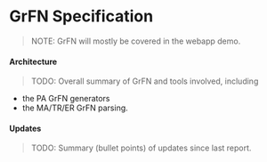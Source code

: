 # GrFN Specification

> NOTE: GrFN will mostly be covered in the webapp demo.

#### Architecture

> TODO: Overall summary of GrFN and tools involved, including

- the PA GrFN generators
- the MA/TR/ER GrFN parsing.

#### Updates

> TODO: Summary (bullet points) of updates since last report.
